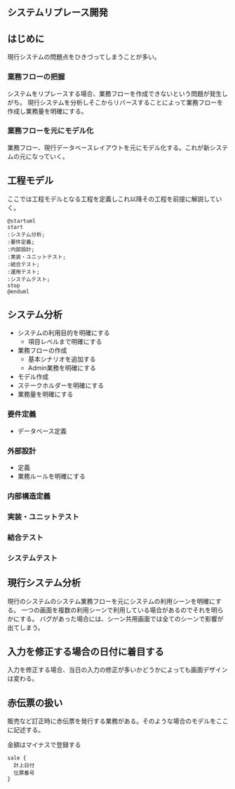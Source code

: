 システムリプレース開発
-----

## はじめに

現行システムの問題点をひきづってしまうことが多い。

### 業務フローの把握

システムをリプレースする場合、業務フローを作成できないという問題が発生しがち。
現行システムを分析しそこからリバースすることによって業務フローを作成し業務量を明確にする。

### 業務フローを元にモデル化

業務フロー、現行データベースレイアウトを元にモデル化する。これが新システムの元になっていく。

## 工程モデル

ここでは工程モデルとなる工程を定義しこれ以降その工程を前提に解説していく。

``` plantuml
@startuml
start
:システム分析;
:要件定義;
:内部設計;
:実装・ユニットテスト;
:結合テスト;
:運用テスト;
:システムテスト;
stop
@enduml
```

## システム分析

* システムの利用目的を明確にする
  * 項目レベルまで明確にする
* 業務フローの作成
  * 基本シナリオを追加する
  * Admin業務を明確にする
* モデル作成
* ステークホルダーを明確にする
* 業務量を明確にする

### 要件定義

* データベース定義

### 外部設計

* 定義
* 業務ルールを明確にする

### 内部構造定義

### 実装・ユニットテスト

### 結合テスト

### システムテスト

## 現行システム分析

現行のシステムのシステム業務フローを元にシステムの利用シーンを明確にする。
一つの画面を複数の利用シーンで利用している場合があるのでそれを明らかにする。
バグがあった場合には、シーン共用画面では全てのシーンで影響が出てしまう。

## 入力を修正する場合の日付に着目する

入力を修正する場合、当日の入力の修正が多いかどうかによっても画面デザインは変わる。

## 赤伝票の扱い

販売など訂正時に赤伝票を発行する業務がある。そのような場合のモデルをここに記述する。

金額はマイナスで登録する

```
sale {
  計上日付
  伝票番号
}
```

